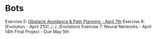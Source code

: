 # Bots

Exercise 5: [Obstacle Avoidance & Path Planning - April 7th](../../../PathPlanning_ObstacleAvoidance)
Exercise 6: [Evolution - April 21]((../../../Evolution) 
Exercise 7: Neural Networks - April 14th
Final Project - Due May 5th